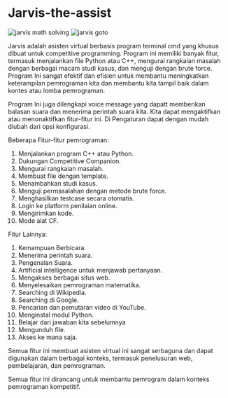 # Jarvis-the-assist
![jarvis math solving ](https://github.com/Andre2404/Jarvis-the-assist/assets/100183447/c56e7182-cd09-423a-ba57-289979617a9c)
![jarvis goto](https://github.com/Andre2404/Jarvis-the-assist/assets/100183447/32001903-d399-402b-99d4-cfa0eb1bf044)

Jarvis adalah asisten virtual berbasis program terminal cmd yang khusus dibuat untuk competitive programming. Program ini memiliki banyak fitur, termasuk menjalankan file Python atau C++, mengurai rangkaian masalah dengan berbagai macam studi kasus, dan menguji dengan brute force. Program Ini sangat efektif dan efisien untuk membantu meningkatkan keterampilan pemrograman kita dan membantu kita tampil baik dalam kontes atau lomba pemrograman.

Program Ini juga dilengkapi voice message yang dapatt memberikan balasan suara dan menerima perintah suara kita. Kita dapat mengaktifkan atau menonaktifkan fitur-fitur ini. Di Pengaturan dapat dengan mudah diubah dari opsi konfigurasi.

Beberapa Fitur-fitur pemrograman:
1. Menjalankan program C++ atau Python.
2. Dukungan Competitive Companion.
3. Mengurai rangkaian masalah.
4. Membuat file dengan template.
5. Menambahkan studi kasus.
6. Menguji permasalahan dengan metode brute force.
7. Menghasilkan testcase secara otomatis.
8. Login ke platform penilaian online.
9. Mengirimkan kode.
10. Mode alat CF.

Fitur Lainnya:
1. Kemampuan Berbicara.
2. Menerima perintah suara.
3. Pengenalan Suara.
4. Artificial intelligence untuk menjawab pertanyaan.
5. Mengakses berbagai situs web.
6. Menyelesaikan pemrograman matematika.
7. Searching di Wikipedia.
8. Searching di Google.
9. Pencarian dan pemutaran video di YouTube.
10. Menginstal modul Python.
11. Belajar dari jawaban kita sebelumnya 
12. Mengunduh file.
13. Akses ke mana saja.

Semua fitur ini membuat asisten virtual ini sangat serbaguna dan dapat digunakan dalam berbagai konteks, termasuk penelusuran web, pembelajaran, dan pemrograman.

Semua fitur ini dirancang untuk membantu pemrogram dalam konteks pemrograman kompetitif.

